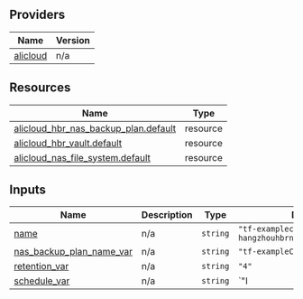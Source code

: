 <!-- BEGIN_TF_DOCS -->
## Providers

| Name | Version |
|------|---------|
| <a name="provider_alicloud"></a> [alicloud](#provider\_alicloud) | n/a |

## Resources

| Name | Type |
|------|------|
| [alicloud_hbr_nas_backup_plan.default](https://registry.terraform.io/providers/hashicorp/alicloud/latest/docs/resources/hbr_nas_backup_plan) | resource |
| [alicloud_hbr_vault.default](https://registry.terraform.io/providers/hashicorp/alicloud/latest/docs/resources/hbr_vault) | resource |
| [alicloud_nas_file_system.default](https://registry.terraform.io/providers/hashicorp/alicloud/latest/docs/resources/nas_file_system) | resource |

## Inputs

| Name | Description | Type | Default | Required |
|------|-------------|------|---------|:--------:|
| <a name="input_name"></a> [name](#input\_name) | n/a | `string` | `"tf-examplecn-hangzhouhbrnasbackupplan25283"` | no |
| <a name="input_nas_backup_plan_name_var"></a> [nas\_backup\_plan\_name\_var](#input\_nas\_backup\_plan\_name\_var) | n/a | `string` | `"tf-exampleCase3"` | no |
| <a name="input_retention_var"></a> [retention\_var](#input\_retention\_var) | n/a | `string` | `"4"` | no |
| <a name="input_schedule_var"></a> [schedule\_var](#input\_schedule\_var) | n/a | `string` | `"I|1602673264|PT2H"` | no |
<!-- END_TF_DOCS -->    